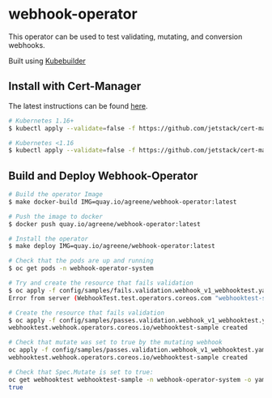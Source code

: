 # webhook-operator

This operator can be used to test validating, mutating, and conversion webhooks.

Built using [Kubebuilder](https://book.kubebuilder.io/)

## Install with Cert-Manager

The latest instructions can be found [here](https://cert-manager.io/docs/installation/kubernetes/).

```bash
# Kubernetes 1.16+
$ kubectl apply --validate=false -f https://github.com/jetstack/cert-manager/releases/download/v1.0.1/cert-manager.yaml

# Kubernetes <1.16
$ kubectl apply --validate=false -f https://github.com/jetstack/cert-manager/releases/download/v1.0.1/cert-manager-legacy.yaml
```

## Build and Deploy Webhook-Operator

```bash
# Build the operator Image
$ make docker-build IMG=quay.io/agreene/webhook-operator:latest

# Push the image to docker
$ docker push quay.io/agreene/webhook-operator:latest

# Install the operator
$ make deploy IMG=quay.io/agreene/webhook-operator:latest

# Check that the pods are up and running
$ oc get pods -n webhook-operator-system

# Try and create the resource that fails validation
$ oc apply -f config/samples/fails.validation.webhook_v1_webhooktest.yaml
Error from server (WebhookTest.test.operators.coreos.com "webhooktest-sample" is invalid: spec.schedule: Invalid value: false: Spec.Valid must be true): error when creating "config/samples/fails.validation.webhook_v1_webhooktest.yaml": admission webhook "vwebhooktest.kb.io" denied the request: WebhookTest.test.operators.coreos.com "webhooktest-sample" is invalid: spec.schedule: Invalid value: false: Spec.Valid must be true

# Create the resource that fails validation
$ oc apply -f config/samples/passes.validation.webhook_v1_webhooktest.yaml
webhooktest.webhook.operators.coreos.io/webhooktest-sample created

# Check that mutate was set to true by the mutating webhook
oc apply -f config/samples/passes.validation.webhook_v1_webhooktest.yaml
webhooktest.webhook.operators.coreos.io/webhooktest-sample created

# Check that Spec.Mutate is set to true:
oc get webhooktest webhooktest-sample -n webhook-operator-system -o yaml | yq read - spec.mutate
true
```
